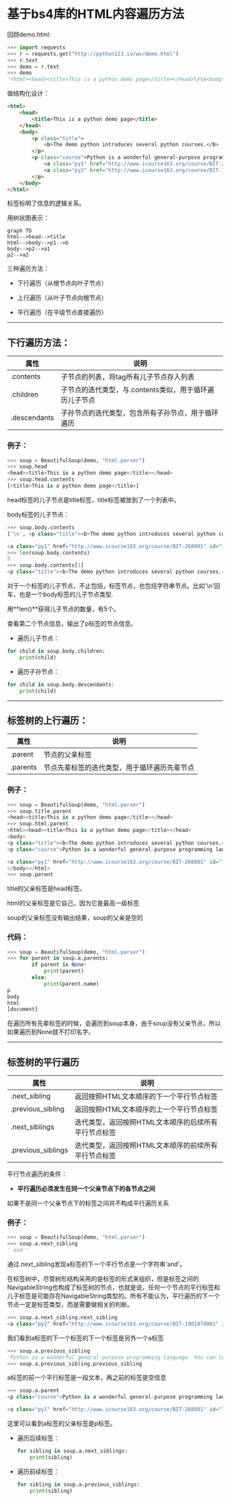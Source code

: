 #  基于bs4库的HTML内容遍历方法

回顾demo.html:

```python
>>> import requests
>>> r = requests.get("http://python123.io/ws/demo.html")
>>> r.text      
>>> demo = r.text
>>> demo
'<html><head><title>This is a python demo page</title></head>\r\n<body>\r\n<p class="title"><b>The demo python introduces several python courses.</b></p>\r\n<p class="course">Python is a wonderful general-purpose programming language. You can learn Python from novice to professional by tracking the following courses:\r\n<a href="http://www.icourse163.org/course/BIT-268001" class="py1" id="link1">Basic Python</a> and <a href="http://www.icourse163.org/course/BIT-1001870001" class="py2" id="link2">Advanced Python</a>.</p>\r\n</body></html>'
```

做结构化设计：

```html
<html>
    <head>
        <title>This is a python demo page</title>
    </head>
	<body>
		<p class="title">
    		<b>The demo python introduces several python courses.</b>
    	</p>
    	<p class="course">Python is a wonderful general-purpose programming language. You can learn Python from novice to professional by tracking the following courses:
			<a class="py1" href="http://www.icourse163.org/course/BIT-268001" id="link1">Basic Python</a> and 
    		<a class="py2" href="http://www.icourse163.org/course/BIT-1001870001" id="link2">Advanced Python</a>.
    	</p>
	</body>
</html>
```

标签标明了信息的逻辑关系。

用树状图表示：

```mermaid
graph TD
html-->head-->title
html-->body-->p1-->b
body-->p2-->a1
p2-->a2

```

三种遍历方法：

+ 下行遍历（从根节点向叶子节点）

+ 上行遍历（从叶子节点向根节点）

+ 平行遍历（在平级节点直接遍历）

****



## 下行遍历方法：

| 属性         | 说明                                                    |
| ------------ | ------------------------------------------------------- |
| .contents    | 子节点的列表，将tag所有儿子节点存入列表                 |
| .children    | 子节点的迭代类型，与.contents类似，用于循环遍历儿子节点 |
| .descendants | 子孙节点的迭代类型，包含所有子孙节点，用于循环遍历      |

### 例子：

```python
>>> soup = BeautifulSoup(demo, "html.parser")
>>> soup.head
<head><title>This is a python demo page</title></head>
>>> soup.head.contents
[<title>This is a python demo page</title>]
```

head标签的儿子节点是title标签，title标签被放到了一个列表中。

body标签的儿子节点：

```python
>>> soup.body.contents
['\n', <p class="title"><b>The demo python introduces several python courses.</b></p>, '\n', <p class="course">Python is a wonderful general-purpose programming language. You can learn Python from novice to professional by tracking the following courses:

<a class="py1" href="http://www.icourse163.org/course/BIT-268001" id="link1">Basic Python</a> and <a class="py2" href="http://www.icourse163.org/course/BIT-1001870001" id="link2">Advanced Python</a>.</p>, '\n']
>>> len(soup.body.contents)
5
>>> soup.body.contents[1]
<p class="title"><b>The demo python introduces several python courses.</b></p>
```

对于一个标签的儿子节点，不止包括，标签节点，也包括字符串节点。比如'\n'回车，也是一个body标签的儿子节点类型.

用**len()**获得儿子节点的数量，有5个。

查看第二个节点信息，输出了p标签的节点信息。

+ 遍历儿子节点：

```python
for child in soup.body.children:
    print(child)
```

+ 遍历子孙节点：

```python
for child in soup.body.descendants:
    print(child)
```

****



## 标签树的上行遍历：

| 属性     | 说明                                         |
| -------- | -------------------------------------------- |
| .parent  | 节点的父亲标签                               |
| .parents | 节点先辈标签的迭代类型，用于循环遍历先辈节点 |

### 例子：

```python
>>> soup = BeautifulSoup(demo, "html.parser")
>>> soup.title.parent
<head><title>This is a python demo page</title></head>
>>> soup.html.parent
<html><head><title>This is a python demo page</title></head>
<body>
<p class="title"><b>The demo python introduces several python courses.</b></p>
<p class="course">Python is a wonderful general-purpose programming language. You can learn Python from novice to professional by tracking the following courses:

<a class="py1" href="http://www.icourse163.org/course/BIT-268001" id="link1">Basic Python</a> and <a class="py2" href="http://www.icourse163.org/course/BIT-1001870001" id="link2">Advanced Python</a>.</p>
</body></html>
>>> soup.parent

```

title的父亲标签是head标签。

html的父亲标签是它自己，因为它是最高一级标签

soup的父亲标签没有输出结果，soup的父亲是空的

### 代码：

```python
>>> soup = BeautifulSoup(demo, "html.parser")
>>> for parent in soup.a.parents:
		if parent is None:
			print(parent)
		else:
			print(parent.name)
p
body
html
[document]
```

在遍历所有先辈标签的时候，会遍历到soup本身，由于soup没有父亲节点，所以如果遍历到None就不打印名字。

****



## 标签树的平行遍历

| 属性               | 说明                                                 |
| ------------------ | ---------------------------------------------------- |
| .next_sibling      | 返回按照HTML文本顺序的下一个平行节点标签             |
| .previous_sibling  | 返回按照HTML文本顺序的上一个平行节点标签             |
| .next_siblings     | 迭代类型，返回按照HTML文本顺序的后续所有平行节点标签 |
| .previous_siblings | 迭代类型，返回按照HTML文本顺序的前续所有平行节点标签 |

平行节点遍历的条件：

+ **平行遍历必须发生在同一个父亲节点下的各节点之间**

如果不是同一个父亲节点下的标签之间并不构成平行遍历关系

 ### 例子：

```python
>>> soup = BeautifulSoup(demo, "html.parser")
>>> soup.a.next_sibling
' and '
```

通过.next_sibling发现a标签的下一个平行节点是一个字符串'and'。

在标签树中，尽管树形结构采用的是标签的形式来组织，但是标签之间的NavigableString也构成了标签树的节点，也就是说，任何一个节点的平行标签和儿子标签是可能存在NavigableString类型的。所有不能认为，平行遍历的下一个节点一定是标签类型，而是需要做相关的判断。

```python
>>> soup.a.next_sibling.next_sibling
<a class="py2" href="http://www.icourse163.org/course/BIT-1001870001" id="link2">Advanced Python</a>
```

我们看到a标签的下一个标签的下一个标签是另外一个a标签

```python
>>> soup.a.previous_sibling
'Python is a wonderful general-purpose programming language. You can learn Python from novice to professional by tracking the following courses:\r\n'
>>> soup.a.previous_sibling.previous_sibling

```

a标签的前一个平行标签是一段文本，再之前的标签是空信息

```python
>>> soup.a.parent
<p class="course">Python is a wonderful general-purpose programming language. You can learn Python from novice to professional by tracking the following courses:

<a class="py1" href="http://www.icourse163.org/course/BIT-268001" id="link1">Basic Python</a> and <a class="py2" href="http://www.icourse163.org/course/BIT-1001870001" id="link2">Advanced Python</a>.</p>
```

这里可以看到a标签的父亲标签是p标签。

+ 遍历后续标签：

  ```python
  for sibling in soup.a.next_siblings:
      print(sibling)
  ```

+ 遍历前续标签：

  ```python
  for sibling in soup.a.previous_siblings:
      print(sibling)
  ```

